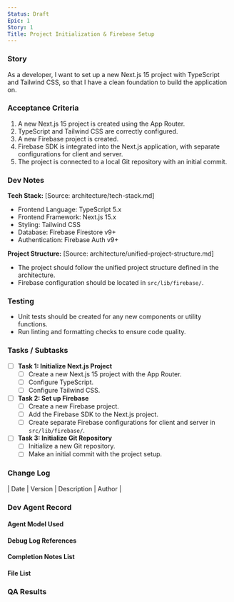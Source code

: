 ```yaml
---
Status: Draft
Epic: 1
Story: 1
Title: Project Initialization & Firebase Setup
---
```


### Story

As a developer, I want to set up a new Next.js 15 project with TypeScript and Tailwind CSS, so that I have a clean foundation to build the application on.

### Acceptance Criteria

1.  A new Next.js 15 project is created using the App Router.
2.  TypeScript and Tailwind CSS are correctly configured.
3.  A new Firebase project is created.
4.  Firebase SDK is integrated into the Next.js application, with separate configurations for client and server.
5.  The project is connected to a local Git repository with an initial commit.

### Dev Notes

**Tech Stack:** [Source: architecture/tech-stack.md]

*   Frontend Language: TypeScript 5.x
*   Frontend Framework: Next.js 15.x
*   Styling: Tailwind CSS
*   Database: Firebase Firestore v9+
*   Authentication: Firebase Auth v9+

**Project Structure:** [Source: architecture/unified-project-structure.md]

*   The project should follow the unified project structure defined in the architecture.
*   Firebase configuration should be located in `src/lib/firebase/`.

### Testing

*   Unit tests should be created for any new components or utility functions.
*   Run linting and formatting checks to ensure code quality.

### Tasks / Subtasks

*   [ ] **Task 1: Initialize Next.js Project**
    *   [ ] Create a new Next.js 15 project with the App Router.
    *   [ ] Configure TypeScript.
    *   [ ] Configure Tailwind CSS.
*   [ ] **Task 2: Set up Firebase**
    *   [ ] Create a new Firebase project.
    *   [ ] Add the Firebase SDK to the Next.js project.
    *   [ ] Create separate Firebase configurations for client and server in `src/lib/firebase/`.
*   [ ] **Task 3: Initialize Git Repository**
    *   [ ] Initialize a new Git repository.
    *   [ ] Make an initial commit with the project setup.

### Change Log

| Date | Version | Description | Author |

### Dev Agent Record

#### Agent Model Used

#### Debug Log References

#### Completion Notes List

#### File List

### QA Results
